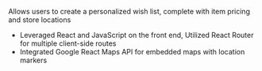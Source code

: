 Allows users to create a personalized wish list, complete with item pricing and store locations
+ Leveraged React and JavaScript on the front end, Utilized React Router for multiple client-side routes
+ Integrated Google React Maps API for embedded maps with location markers
